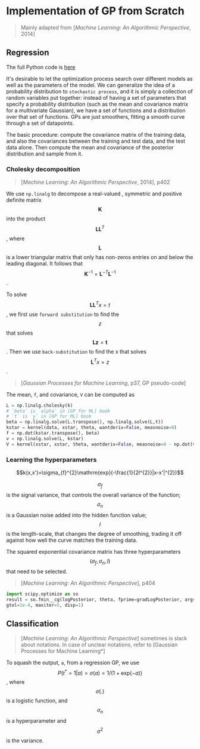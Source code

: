 <!-- toc -->


# Implementation of GP from Scratch

> Mainly adapted from [*Machine Learning: An Algorithmic Perspective*, 2014]

## Regression

The full Python code is [here](https://github.com/bigaidream/subsets_ml_cookbook/tree/master/bayes/gp/gp_code_scratch/gp.py)

It's desirable to let the optimization process search over different models as well as the parameters of the model. We can generalize the idea of a probability distribution to `stochastic process`, and it is simply a collection of random variables put together: instead of having a set of parameters that specify a probability distribution (such as the mean and covariance matrix for a multivariate Gaussian), we have a set of functions and a distribution over that set of functions. GPs are just smoothers, fitting a smooth curve through a set of datapoints. 

The basic procedure: compute the covariance matrix of the training data, and also the covariances between the training and test data, and the test data alone. Then compute the mean and covariance of the posterior distribution and sample from it. 

### Cholesky decomposition

> [*Machine Learning: An Algorithmic Perspective*, 2014], p402

We use `np.linalg` to decompose a real-valued , symmetric and positive definite matrix $$\mathbf{K}$$ into the product $$\mathbf{LL}^{T}$$, where $$\mathbf{L}$$ is a lower triangular matrix that only has non-zeros entries on and below the leading diagonal. It follows that $$\mathbf{K}^{-1}=\mathbf{L}^{-T}\mathbf{L}^{-1}$$. 

To solve $$\mathbf{LL}^{T}x=t$$, we first use `forward substitution` to find the $$z$$ that solves $$\mathbf{Lz}=\mathbf{t}$$. Then we use `back-substitution` to find the x that solves $$\mathbf{L}^{T}x=z$$. 

> [*Gaussian Processes for Machine Learning*, p37, GP pseudo-code]

The mean, `f`, and covariance, `V` can be computed as
```python
L = np.linalg.cholesky(k)
# `beta` is `alpha` in [GP for ML] book
# `t` is `y` in [GP for ML] book
beta = np.linalg.solve(L.transpose(), np.linalg.solve(L,t))
kstar = kernel(data, xstar, theta, wantderiv=False, measnoise=0)
f = np.dot(kstar.transpose(), beta)
v = np.linalg.solve(L, kstar)
V = kernel(xstar, xstar, theta, wantderiv=False, measnoise=0 - np.dot(v.transpose(), v))
```

### Learning the hyperparameters
$$k(x,x')=\sigma_{f}^{2}\mathrm{exp}(-\frac{1}{2l^{2}}|x-x'|^{2})$$

$$\sigma_{f}$$ is the signal variance, that controls the overall variance of the function; $$\sigma_{n}$$ is a Gaussian noise added into the hidden function value; $$l$$ is the length-scale, that changes the degree of smoothing, trading it off against how well the curve matches the training data.

The squared exponential covariance matrix has three hyperparameters $$(\sigma_{f},\sigma_{n},l)$$ that need to be selected. 

> [*Machine Learning: An Algorithmic Perspective*], p404

```python
import scipy.optimize as so
result = so.fmin__cg(logPosterior, theta, fprime=gradLogPosterior, args=[(X,y)],
gtol=1e-4, maxiter=5, disp=1)
```

## Classification
> [*Machine Learning: An Algorithmic Perspective*] sometimes is slack about notations. In case of unclear notations, refer to [Gaussian Processes for Machine Learning*]

To squash the output, `a`, from a regression GP, we use $$P(t^{*}=1|a)=\sigma(a)=1/(1+\mathrm{exp}(-a))$$, where $$\sigma(.)$$ is a logistic function, and $$\sigma_{n}$$ is a hyperparameter and $$\sigma^{2}$$ is the variance. 